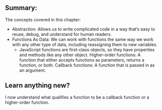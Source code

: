 ## Summary:
The concepts covered in this chapter:

* Abstraction: Allows us to write complicated code in a way that’s easy to reuse, debug, and understand for human readers.
* Functions As Data: We can work with functions the same way we work with any other type of data, including reassigning them to new variables.
    * JavaScript functions are first-class objects, so they have properties and methods like any other object.
Higher-order functions: A function that either accepts functions as parameters, returns a function, or both.
Callback functions: A function that is passed in as an argument.

## Learn anything new?
I now understand what qualifies a function to be a callback function or a higher-order function. 